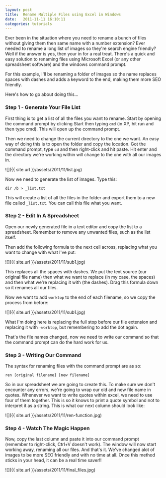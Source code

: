 ```yaml
---
layout: post
title:  Rename Multiple Files using Excel in Windows
date:   2011-11-11 16:10:11
categories: tutorials
---
```


Ever been in the situation where you need to rename a bunch of files without giving them then same name with a number extension? Ever needed to rename a long list of images so they're search engine friendly? Well if the answer is yes, then your in for a real treat. There's a quick and easy solution to renaming files using Microsoft Excel (or any other spreadsheet software) and the windows command prompt.

For this example, I'll be renaming a folder of images so the name replaces spaces with dashes and adds a keyword to the end, making them more SEO friendly.

Here's how to go about doing this...

### Step 1 - Generate Your File List

First thing is to get a list of all the files you want to rename. Start by opening the command prompt by clicking Start then typing `cmd` (in XP, hit run and then type cmd). This will open up the command prompt.

Then we need to change the current directory to the one we want. An easy way of doing this is to open the folder and copy the location. Got the command prompt, type `cd` and then right-click and hit paste. Hit enter and the directory we're working within will change to the one with all our images in.

![]({{ site.url }}/assets/2011/11/list.jpg)

Now we need to generate the list of images. Type this:

```
dir /b > _list.txt
```

This will create a list of all the files in the folder and export them to a new file called `_list.txt`. You can call this file what you want.

### Step 2 - Edit In A Spreadsheet

Open our newly generated file in a text editor and copy the list to a spreadsheet. Remember to remove any unwanted files, such as the list itself.

Then add the following formula to the next cell across, replacing what you want to change with what I've put:

![]({{ site.url }}/assets/2011/11/sub1.jpg)

This replaces all the spaces with dashes. We put the text source (our original file name) then what we want to replace (in my case, the spaces) and then what we're replacing it with (the dashes). Drag this formula down so it renames all our files.

Now we want to add `worktop` to the end of each filename, so we copy the process from before:

![]({{ site.url }}/assets/2011/11/sub1.jpg)

What I'm doing here is replacing the full stop before our file extension and replacing it with `-worktop`, but remembering to add the dot again.

That's the file names changed, now we need to write our command so that the command prompt can do the hard work for us.

### Step 3 - Writing Our Command

The syntax for renaming files with the command prompt are as so:

```
ren [original filename] [new filename]
```

So in our spreadsheet we are going to create this. To make sure we don't encounter any errors, we're going to wrap our old and new file name in quotes. Whenever we want to write quotes within excel, we need to use four of them together. This is so it knows to print a quote symbol and not to interpret it as a string. This is what our next column should look like:

![]({{ site.url }}/assets/2011/11/ren-function.jpg)

### Step 4 - Watch The Magic Happen

Now, copy the last column and paste it into our command prompt (remember to right-click, Ctrl+V doesn't work). The window will now start working away, renaming all our files. And that's it. We've changed alot of images to be more SEO friendly and with no time at all. Once this method sticks in your head, it can be a real time saver!!

![]({{ site.url }}/assets/2011/11/final_files.jpg)
